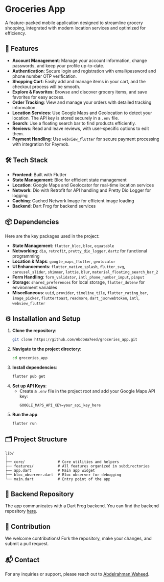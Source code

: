 
# Groceries App

A feature-packed mobile application designed to streamline grocery shopping, integrated with modern location services and optimized for efficiency.

## 📱 Features

- **Account Management**: Manage your account information, change passwords, and keep your profile up-to-date.
- **Authentication**: Secure login and registration with email/password and phone number OTP verification.
- **Shopping Cart**: Easily add and manage items in your cart, and the checkout process will be smooth.
- **Explore & Favorites**: Browse and discover grocery items, and save favorites for easy access.
- **Order Tracking**: View and manage your orders with detailed tracking information.
- **Location Services**: Use Google Maps and Geolocation to detect your location. The API key is stored securely in a `.env` file.
- **Search**: Use a floating search bar to find products efficiently.
- **Reviews**: Read and leave reviews, with user-specific options to edit them.
- **Payment Handling**: Use `webview_flutter` for secure payment processing with integration for Paymob.

## 🛠️ Tech Stack

- **Frontend**: Built with Flutter
- **State Management**: Bloc for efficient state management
- **Location**: Google Maps and Geolocator for real-time location services
- **Network**: Dio with Retrofit for API handling and Pretty Dio Logger for logging
- **Caching**: Cached Network Image for efficient image loading
- **Backend**: Dart Frog for backend services

## 📦 Dependencies

Here are the key packages used in the project:

- **State Management**: `flutter_bloc`, `bloc`, `equatable`
- **Networking**: `dio`, `retrofit`, `pretty_dio_logger`, `dartz` for functional programming
- **Location & Maps**: `google_maps_flutter`, `geolocator`
- **UI Enhancements**: `flutter_native_splash`, `flutter_svg`, `carousel_slider`, `shimmer`, `lottie`, `blur`, `material_floating_search_bar_2`
- **Form Handling**: `form_validator`, `intl_phone_number_input`, `pinput`
- **Storage**: `shared_preferences` for local storage, `flutter_dotenv` for environment variables
- **Miscellaneous**: `uuid`, `provider`, `timeline_tile`, `flutter_rating_bar`, `image_picker`, `fluttertoast`, `readmore`, `dart_jsonwebtoken`, `intl`, `webview_flutter`

## ⚙️ Installation and Setup

1. **Clone the repository**:
   ```bash
   git clone https://github.com/AbdoWa7eed/groceries_app.git
   ```
2. **Navigate to the project directory**:
   ```bash
   cd groceries_app
   ```
3. **Install dependencies**:
   ```bash
   flutter pub get
   ```
4. **Set up API Keys**:
   - Create a `.env` file in the project root and add your Google Maps API key:
     ```
     GOOGLE_MAPS_API_KEY=your_api_key_here
     ```
5. **Run the app**:
   ```bash
   flutter run
   ```

## 🗂️ Project Structure

```plaintext
lib/
│
├── core/               # Core utilities and helpers
├── features/           # All features organized in subdirectories
├── app.dart            # Main app widget
├── bloc_observer.dart  # Bloc observer for debugging
└── main.dart           # Entry point of the app
```

## 🔗 Backend Repository

The app communicates with a Dart Frog backend. You can find the backend repository [here](https://github.com/AbdoWa7eed/groceries_app_backend).

## 🤝 Contribution

We welcome contributions! Fork the repository, make your changes, and submit a pull request.

## 📬 Contact

For any inquiries or support, please reach out to [Abdelrahman Waheed](https://github.com/AbdoWa7eed).
